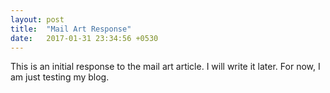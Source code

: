 ```yaml
---
layout: post
title:  "Mail Art Response"
date:   2017-01-31 23:34:56 +0530
---
```



This is an initial response to the mail art article. I will write it later. For now, I am just testing my blog.
